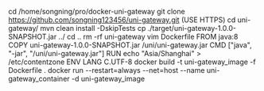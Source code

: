 cd /home/songning/pro/docker-uni-gateway
git clone https://github.com/songning123456/uni-gateway.git (USE HTTPS)
cd uni-gateway/
mvn clean install -DskipTests
cp ./target/uni-gateway-1.0.0-SNAPSHOT.jar ../
cd ..
rm -rf uni-gateway
vim Dockerfile
    FROM java:8
    COPY uni-gateway-1.0.0-SNAPSHOT.jar /uni/uni-gateway.jar
    CMD ["java", "-jar", "/uni/uni-gateway.jar"]
    RUN echo "Asia/Shanghai" > /etc/contentzone
    ENV LANG C.UTF-8
docker build -t uni-gateway_image -f Dockerfile .
docker run --restart=always --net=host --name uni-gateway_container -d uni-gateway_image